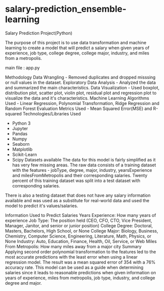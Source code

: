# salary-prediction_ensemble-learning
Salary Prediction Project(Python)


The purpose of this project is to use data transformation and machine learning to create a model that will predict a salary when given years of experience, job type, college degree, college major, industry, and miles from a metropolis.

main file : app.py



Methodology
Data Wrangling - Removed duplicates and dropped misssing or null values in the dataset.
Exploratory Data Analysis - Analyzed the data and summarized the main characteristics.
Data Visualization - Used boxplot, distribution plot, scatter plot, violin plot, residual plot and regression plot to visualize the data and it's characteristics.
Machine Learning Algorithms Used - Linear Regression, Polynomial Transformation, Ridge Regression and Random Forest
Evaluation Metrics Used - Mean Squared Error(MSE) and R-squared
Technologies/Libraries Used
 - Python 3
 - Jupyter
 - Pandas
 - Numpy
 - Seaborn
 - Matplotlib
 - Scikit-Learn
 - Scipy
Datasets available
The data for this model is fairly simplified as it has very few missing areas. The raw data consists of a training dataset with the features - jobType, degree, major, industry, yearsExperience and milesFromMetropolis and their corresponding salaries. Twenty percent of this training dataset was split into a test dataset with corresponding salaries.

There is also a testing dataset that does not have any salary information available and was used as a substitute for real-world data and used the model to predict it's values/salaries.

Information Used to Predict Salaries
Years Experience: How many years of experience
Job Type: The position held (CEO, CFO, CTO, Vice President, Manager, Janitor, and senior or junior position)
College Degree: Doctoral, Masters, Bachelors, High School, or None
College Major: Biology, Business, Chemistry, Computer Science, Engineering, Literature, Math, Physics, or None
Industry: Auto, Education, Finance, Health, Oil, Service, or Web
Miles From Metropolis: How many miles away from a major city
Summary
Applying second order polynomial transformation to the features led to the most accurate predictions with the least error when using a linear regression model. The result was a mean squared error of 354 with a 76% accuracy rate.
This model can be used as a guide when determining salaries since it leads to reasonable predictions when given information on years of experience, miles from metropolis, job type, industry, and college degree and major.
